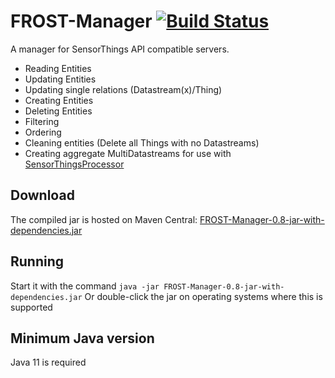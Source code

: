 # FROST-Manager  [![Build Status](https://github.com/FraunhoferIOSB/FROST-Manager/workflows/Maven%20Build/badge.svg)](https://github.com/FraunhoferIOSB/FROST-Manager/actions)
A manager for SensorThings API compatible servers.
- Reading Entities
- Updating Entities
- Updating single relations (Datastream(x)/Thing)
- Creating Entities
- Deleting Entities
- Filtering
- Ordering
- Cleaning entities (Delete all Things with no Datastreams)
- Creating aggregate MultiDatastreams for use with [SensorThingsProcessor](https://github.com/FraunhoferIOSB/SensorThingsProcessor)


## Download
The compiled jar is hosted on Maven Central: [FROST-Manager-0.8-jar-with-dependencies.jar](https://repo1.maven.org/maven2/de/fraunhofer/iosb/ilt/FROST-Manager/0.8/FROST-Manager-0.8-jar-with-dependencies.jar)

## Running
Start it with the command
```java -jar FROST-Manager-0.8-jar-with-dependencies.jar```
Or double-click the jar on operating systems where this is supported

## Minimum Java version
Java 11 is required
